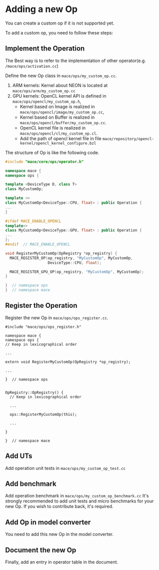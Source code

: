 Adding a new Op
===============

You can create a custom op if it is not supported yet.

To add a custom op, you need to follow these steps:

Implement the Operation
-----------------------
The Best way is to refer to the implementation of other operator(e.g. `/mace/ops/activation.cc`)

Define the new Op class in `mace/ops/my_custom_op.cc`.
1. ARM kernels: Kernel about NEON is located at `mace/ops/arm/my_custom_op.cc`
2. GPU kernels: OpenCL kernel API is defined in `mace/ops/opencl/my_custom_op.h`, 
    * Kernel based on Image is realized in `mace/ops/opencl/image/my_custom_op.cc`,
    * Kernel based on Buffer is realized in `mace/ops/opencl/buffer/my_custom_op.cc`.
    * OpenCL kernel file is realized in `mace/ops/opencl/cl/my_custom_op.cl`.
    * Add the path of opencl kernel file in file `mace/repository/opencl-kernel/opencl_kernel_configure.bzl`
 
The structure of Op is like the following code.
```c++
#include "mace/core/ops/operator.h"

namespace mace {
namespace ops {

template <DeviceType D, class T>
class MyCustomOp;

template <>
class MyCustomOp<DeviceType::CPU, float> : public Operation {
...
}

#ifdef MACE_ENABLE_OPENCL
template<>
class MyCustomOp<DeviceType::GPU, float> : public Operation {
...
};
#endif  // MACE_ENABLE_OPENCL

void RegisterMyCustomOp(OpRegistry *op_registry) {
  MACE_REGISTER_OP(op_registry, "MyCustomOp", MyCustomOp,
                   DeviceType::CPU, float);

  MACE_REGISTER_GPU_OP(op_registry, "MyCustomOp", MyCustomOp);
}

}  // namespace ops
}  // namespace mace

```

Register the Operation
-----------------------
Register the new Op in `mace/ops/ops_register.cc`.
```
#include "mace/ops/ops_register.h"

namespace mace {
namespace ops {
// Keep in lexicographical order

...

extern void RegisterMyCustomOp(OpRegistry *op_registry);

...

}  // namespace ops


OpRegistry::OpRegistry() {
  // Keep in lexicographical order

  ...

  ops::RegisterMyCustomOp(this);

  ...

}

}  // namespace mace
```
Add UTs
----------------------
Add operation unit tests in `mace/ops/my_custom_op_test.cc`

Add benchmark
----------------------
Add operation benchmark in `mace/ops/my_custom_op_benchmark.cc`
It's strongly recommended to add unit tests and micro benchmarks for your
new Op. If you wish to contribute back, it's required.

Add Op in model converter
-------------------------
You need to add this new Op in the model converter.

Document the new Op
---------------------
Finally, add an entry in operator table in the document.
